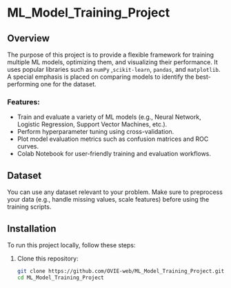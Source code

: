 # ML_Model_Training_Project
## Overview
The purpose of this project is to provide a flexible framework for training multiple ML models, optimizing them, and visualizing their performance. It uses popular libraries such as `numPy`  ,`scikit-learn`, `pandas`, and `matplotlib`. A special emphasis is placed on comparing models to identify the best-performing one for the dataset.

### Features:
- Train and evaluate a variety of ML models (e.g., Neural Network, Logistic Regression, Support Vector Machines, etc.).
- Perform hyperparameter tuning using cross-validation.
- Plot model evaluation metrics such as confusion matrices and ROC curves.
- Colab Notebook for user-friendly training and evaluation workflows.

## Dataset
You can use any dataset relevant to your problem. Make sure to preprocess your data (e.g., handle missing values, scale features) before using the training scripts.

## Installation
To run this project locally, follow these steps:

1. Clone this repository:
   ```bash
   git clone https://github.com/OVIE-web/ML_Model_Training_Project.git
   cd ML_Model_Training_Project

